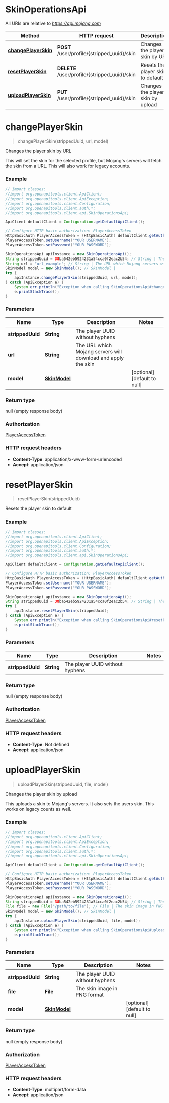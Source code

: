 # SkinOperationsApi

All URIs are relative to *https://api.mojang.com*

Method | HTTP request | Description
------------- | ------------- | -------------
[**changePlayerSkin**](SkinOperationsApi.md#changePlayerSkin) | **POST** /user/profile/{stripped_uuid}/skin | Changes the player skin by URL
[**resetPlayerSkin**](SkinOperationsApi.md#resetPlayerSkin) | **DELETE** /user/profile/{stripped_uuid}/skin | Resets the player skin to default
[**uploadPlayerSkin**](SkinOperationsApi.md#uploadPlayerSkin) | **PUT** /user/profile/{stripped_uuid}/skin | Changes the player skin by upload


<a name="changePlayerSkin"></a>
# **changePlayerSkin**
> changePlayerSkin(strippedUuid, url, model)

Changes the player skin by URL

This will set the skin for the selected profile, but Mojang&#39;s servers will fetch the skin from a URL. This will also work for legacy accounts.

### Example
```java
// Import classes:
//import org.openapitools.client.ApiClient;
//import org.openapitools.client.ApiException;
//import org.openapitools.client.Configuration;
//import org.openapitools.client.auth.*;
//import org.openapitools.client.api.SkinOperationsApi;

ApiClient defaultClient = Configuration.getDefaultApiClient();

// Configure HTTP basic authorization: PlayerAccessToken
HttpBasicAuth PlayerAccessToken = (HttpBasicAuth) defaultClient.getAuthentication("PlayerAccessToken");
PlayerAccessToken.setUsername("YOUR USERNAME");
PlayerAccessToken.setPassword("YOUR PASSWORD");

SkinOperationsApi apiInstance = new SkinOperationsApi();
String strippedUuid = 38ba542eb5924231a54cca0f2eac2b54; // String | The player UUID without hyphens
String url = "url_example"; // String | The URL which Mojang servers will download and apply the skin
SkinModel model = new SkinModel(); // SkinModel | 
try {
    apiInstance.changePlayerSkin(strippedUuid, url, model);
} catch (ApiException e) {
    System.err.println("Exception when calling SkinOperationsApi#changePlayerSkin");
    e.printStackTrace();
}
```

### Parameters

Name | Type | Description  | Notes
------------- | ------------- | ------------- | -------------
 **strippedUuid** | **String**| The player UUID without hyphens |
 **url** | **String**| The URL which Mojang servers will download and apply the skin |
 **model** | [**SkinModel**](SkinModel.md)|  | [optional] [default to null]

### Return type

null (empty response body)

### Authorization

[PlayerAccessToken](../README.md#PlayerAccessToken)

### HTTP request headers

 - **Content-Type**: application/x-www-form-urlencoded
 - **Accept**: application/json

<a name="resetPlayerSkin"></a>
# **resetPlayerSkin**
> resetPlayerSkin(strippedUuid)

Resets the player skin to default

### Example
```java
// Import classes:
//import org.openapitools.client.ApiClient;
//import org.openapitools.client.ApiException;
//import org.openapitools.client.Configuration;
//import org.openapitools.client.auth.*;
//import org.openapitools.client.api.SkinOperationsApi;

ApiClient defaultClient = Configuration.getDefaultApiClient();

// Configure HTTP basic authorization: PlayerAccessToken
HttpBasicAuth PlayerAccessToken = (HttpBasicAuth) defaultClient.getAuthentication("PlayerAccessToken");
PlayerAccessToken.setUsername("YOUR USERNAME");
PlayerAccessToken.setPassword("YOUR PASSWORD");

SkinOperationsApi apiInstance = new SkinOperationsApi();
String strippedUuid = 38ba542eb5924231a54cca0f2eac2b54; // String | The player UUID without hyphens
try {
    apiInstance.resetPlayerSkin(strippedUuid);
} catch (ApiException e) {
    System.err.println("Exception when calling SkinOperationsApi#resetPlayerSkin");
    e.printStackTrace();
}
```

### Parameters

Name | Type | Description  | Notes
------------- | ------------- | ------------- | -------------
 **strippedUuid** | **String**| The player UUID without hyphens |

### Return type

null (empty response body)

### Authorization

[PlayerAccessToken](../README.md#PlayerAccessToken)

### HTTP request headers

 - **Content-Type**: Not defined
 - **Accept**: application/json

<a name="uploadPlayerSkin"></a>
# **uploadPlayerSkin**
> uploadPlayerSkin(strippedUuid, file, model)

Changes the player skin by upload

This uploads a skin to Mojang&#39;s servers. It also sets the users skin. This works on legacy counts as well.

### Example
```java
// Import classes:
//import org.openapitools.client.ApiClient;
//import org.openapitools.client.ApiException;
//import org.openapitools.client.Configuration;
//import org.openapitools.client.auth.*;
//import org.openapitools.client.api.SkinOperationsApi;

ApiClient defaultClient = Configuration.getDefaultApiClient();

// Configure HTTP basic authorization: PlayerAccessToken
HttpBasicAuth PlayerAccessToken = (HttpBasicAuth) defaultClient.getAuthentication("PlayerAccessToken");
PlayerAccessToken.setUsername("YOUR USERNAME");
PlayerAccessToken.setPassword("YOUR PASSWORD");

SkinOperationsApi apiInstance = new SkinOperationsApi();
String strippedUuid = 38ba542eb5924231a54cca0f2eac2b54; // String | The player UUID without hyphens
File file = new File("/path/to/file"); // File | The skin image in PNG format
SkinModel model = new SkinModel(); // SkinModel | 
try {
    apiInstance.uploadPlayerSkin(strippedUuid, file, model);
} catch (ApiException e) {
    System.err.println("Exception when calling SkinOperationsApi#uploadPlayerSkin");
    e.printStackTrace();
}
```

### Parameters

Name | Type | Description  | Notes
------------- | ------------- | ------------- | -------------
 **strippedUuid** | **String**| The player UUID without hyphens |
 **file** | **File**| The skin image in PNG format |
 **model** | [**SkinModel**](SkinModel.md)|  | [optional] [default to null]

### Return type

null (empty response body)

### Authorization

[PlayerAccessToken](../README.md#PlayerAccessToken)

### HTTP request headers

 - **Content-Type**: multipart/form-data
 - **Accept**: application/json

